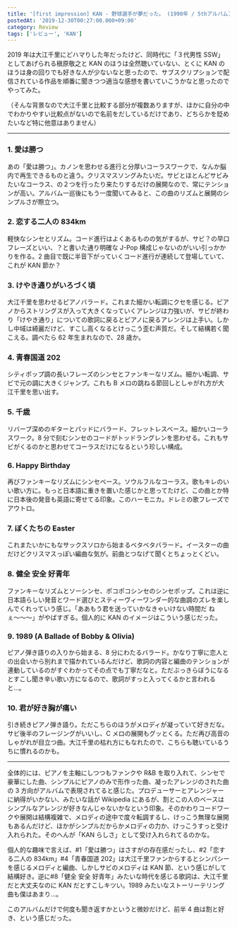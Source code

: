 ```yaml
---
title: '[first impression] KAN - 野球選手が夢だった。 (1990年 / 5thアルバム)'
postedAt: '2019-12-30T00:27:00.000+09:00'
category: Review
tags: ['レビュー', 'KAN']
---
```


2019 年は大江千里にどハマりした年だったけど、同時代に「３代男性 SSW」としてあげられる槇原敬之と KAN のほうは全然聴いていない、とくに KAN のほうは身の回りでも好きな人が少ないなと思ったので、サブスクリプションで配信されている作品を順番に聞きつつ適当な感想を書いていこうかなと思ったのでやってみた。

（そんな背景なので大江千里と比較する部分が複数ありますが、ほかに自分の中でわかりやすい比較点がないので名前をだしているだけであり、どちらかを貶めたいなど特に他意はありません）

---

### 1\. 愛は勝つ

あの「愛は勝つ」。カノンを思わせる進行と分厚いコーラスワークで、なんか脳内で再生できるものと違う。クリスマスソングみたいだ。サビとほとんどサビみたいなコーラス、の２つを行ったり来たりするだけの展開なので、常にテンションが高い。アルバム一巡後にもう一度聞いてみると、この曲のリズムと展開のシンプルさが際立つ。

### 2\. 恋する二人の 834km

軽快なシンセとリズム。コード進行はよくあるものの気がするが、サビ？の早口フレーズといい、？と書いた通り明確な J-Pop 構成じゃないのがいい引っかかりを作る。2 曲目で既に半音下がっていくコード進行が連続して登場していて、これが KAN 節か？

### 3\. けやき通りがいろづく頃

大江千里を思わせるピアノバラード。これまた細かい転調にクセを感じる。ピアノからストリングスが入って大きくなっていくアレンジは力強いが、サビが終わり「けやき通り」についての歌詞に戻るとピアノに戻るアレンジは上手い。しかし中域は綺麗だけど、すこし高くなるとけっこう歪む声質だ。そして結構若く聞こえる。調べたら 62 年生まれなので、28 歳か。

### 4\. 青春国道 202

シティポップ調の長いフレーズのシンセとファンキーなリズム。細かい転調、サビで元の調に大きくジャンプ。これも B メロの跳ねる節回しとしゃがれ方が大江千里を思い出す。

### 5\. 千歳

リバーブ深めのギターとパッドにバラード、フレットレスベース。細かいコーラスワーク。8 分で刻むシンセのコードがトッドラングレンを思わせる。これもサビがくるのかと思わせてコーラスだけになるという珍しい構成。

### 6\. Happy Birthday

再びファンキーなリズムにシンセベース。ソウルフルなコーラス。歌もキレのいい歌い方に。もっと日本語に重きを置いた感じかと思ってたけど、この曲とか特に日本後の発音も英語に寄せてる印象。このハーモニカ。ドレミの歌フレーズでアウトロ。

### 7\. ぼくたちの Easter

これまたいかにもなサックスソロから始まるベタベタバラード。イースターの曲だけどクリスマスっぽい編曲な気が。前曲とつなげて聞くとちょっとくどい。

### 8\. 健全 安全 好青年

ファンキーなリズムとソーシンセ、ポコポコシンセのシンセポップ。これは逆に日本語らしい発音とワード選びとスティーヴィーワンダー的な曲調のズレを楽しんでくれっていう感じ。「ああもう君を送っていかなきゃいけない時間だ ねぇ〜〜〜」がやばすぎる。個人的に KAN のイメージはこういう感じだった。

### 9\. 1989 (A Ballade of Bobby & Olivia)

ピアノ弾き語りの入りから始まる、8 分にわたるバラード。かなり丁寧に恋人との出会いから別れまで描かれているんだけど、歌詞の内容と編曲のテンションが連動しているのがすぐわかってその点でも丁寧だなと。ただぶっきらぼうになるとすこし聞き辛い歌い方になるので、歌詞がすっと入ってくるかと言われると…。

### 10\. 君が好き胸が痛い

引き続きピアノ弾き語り。ただこちらのほうがメロディが凝っていて好きだな。サビ後半のフレージングがいいし、C メロの展開もグッとくる。ただ再び高音のしゃがれが目立つ曲。大江千里の枯れ方にもなれたので、こちらも聴いているうちに慣れるのかも。

---

全体的には、ピアノを主軸にしつつもファンクや R&B を取り入れて、シンセで豪華にした曲、シンプルにピアノのみで形作った曲、凝ったアレンジのされた曲の 3 方向がアルバムで表現されてると感じた。プロデューサーとアレンジャーに納得がいかない、みたいな話が Wikipedia にあるが、割とこの人のベースはシンプルなアレンジが好きなんじゃないかなという印象。そのかわりコードワークや展開は結構複雑で、メロディの途中で度々転調するし、けっこう無理な展開もあるんだけど、ほかがシンプルだからかメロディの力か、けっこうすっと受け入れられた。そのへんが「KAN らしさ」として受け入れられてるのかな。

個人的な趣味で言えば、#1「愛は勝つ」はさすがの存在感だったし、#2「恋する二人の 834km」#4「青春国道 202」は大江千里ファンからするとシンパシーを感じるメロディと編曲、しかしサビのメロディは KAN 節、という感じがして結構好き。逆に#8「健全 安全 好青年」みたいな時代を感じる歌詞は、大江千里だと大丈夫なのに KAN だとすこしキツい。1989 みたいなストーリーテリング曲も僕はあまり…。

このアルバムだけで何度も聞き返すかというと微妙だけど、前半 4 曲は割と好き、という感じだった。
